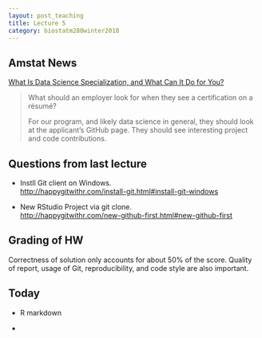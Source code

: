 ```yaml
---
layout: post_teaching
title: Lecture 5
category: biostatm280winter2018
---
```


## Amstat News

[What Is Data Science Specialization, and What Can It Do for You?](http://magazine.amstat.org/blog/2018/01/01/data-science-mooc/)

> What should an employer look for when they see a certification on a résumé?
> 
> For our program, and likely data science in general, they should look at the applicant’s GitHub page. They should see interesting project and code contributions.


## Questions from last lecture

* Instll Git client on Windows.  
<http://happygitwithr.com/install-git.html#install-git-windows>

* New RStudio Project via git clone.  
<http://happygitwithr.com/new-github-first.html#new-github-first>

## Grading of HW

Correctness of solution only accounts for about 50% of the score. Quality of report, usage of Git, reproducibility, and code style are also important. 

## Today

* R markdown

* 